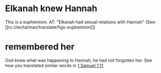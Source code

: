 # Elkanah knew Hannah

This is a euphemism. AT: "Elkanah had sexual relations with Hannah" (See: [[rc://en/ta/man/translate/figs-euphemism]])

# remembered her

God knew what was happening to Hannah; he had not forgotten her. See how you translated similar words in [1 Samuel 1:11](./11.md).


